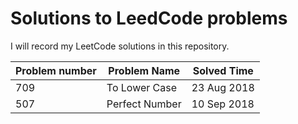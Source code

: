# Solutions to LeedCode problems
I will record my LeetCode solutions in this repository.

|Problem number | Problem Name  | Solved Time |
|---------------|---------------|-------------|
|709            | To Lower Case | 23 Aug 2018 |
|507            | Perfect Number| 10 Sep 2018 |
